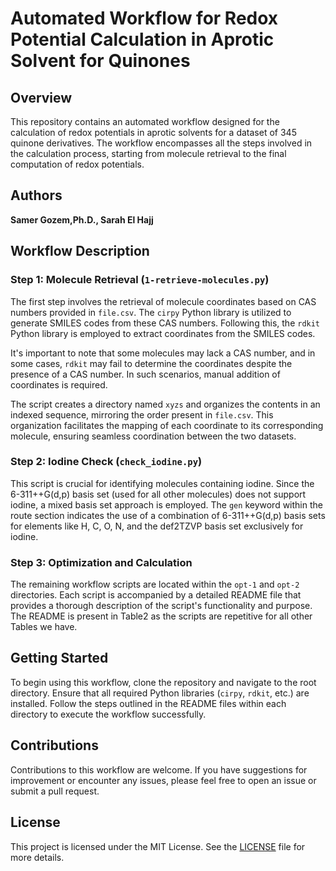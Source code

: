 # Automated Workflow for Redox Potential Calculation in Aprotic Solvent for Quinones

## Overview

This repository contains an automated workflow designed for the calculation of redox potentials in aprotic solvents for a dataset of 345 quinone derivatives. The workflow encompasses all the steps involved in the calculation process, starting from molecule retrieval to the final computation of redox potentials.

## Authors

**Samer Gozem,Ph.D., Sarah El Hajj**

## Workflow Description

### Step 1: Molecule Retrieval (`1-retrieve-molecules.py`)

The first step involves the retrieval of molecule coordinates based on CAS numbers provided in `file.csv`. The `cirpy` Python library is utilized to generate SMILES codes from these CAS numbers. Following this, the `rdkit` Python library is employed to extract coordinates from the SMILES codes.

It's important to note that some molecules may lack a CAS number, and in some cases, `rdkit` may fail to determine the coordinates despite the presence of a CAS number. In such scenarios, manual addition of coordinates is required.

The script creates a directory named `xyzs` and organizes the contents in an indexed sequence, mirroring the order present in `file.csv`. This organization facilitates the mapping of each coordinate to its corresponding molecule, ensuring seamless coordination between the two datasets.

### Step 2: Iodine Check (`check_iodine.py`)

This script is crucial for identifying molecules containing iodine. Since the 6-311++G(d,p) basis set (used for all other molecules) does not support iodine, a mixed basis set approach is employed. The `gen` keyword within the route section indicates the use of a combination of 6-311++G(d,p) basis sets for elements like H, C, O, N, and the def2TZVP basis set exclusively for iodine.

### Step 3: Optimization and Calculation

The remaining workflow scripts are located within the `opt-1` and `opt-2` directories. Each script is accompanied by a detailed README file that provides a thorough description of the script's functionality and purpose. The README is present in Table2 as the scripts are repetitive for all other Tables we have.

## Getting Started

To begin using this workflow, clone the repository and navigate to the root directory. Ensure that all required Python libraries (`cirpy`, `rdkit`, etc.) are installed. Follow the steps outlined in the README files within each directory to execute the workflow successfully.

## Contributions

Contributions to this workflow are welcome. If you have suggestions for improvement or encounter any issues, please feel free to open an issue or submit a pull request.

## License

This project is licensed under the MIT License. See the [LICENSE](LICENSE) file for more details.

